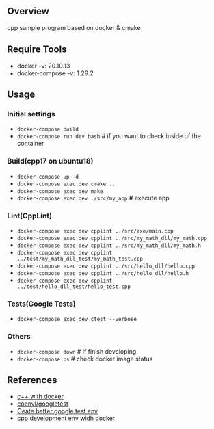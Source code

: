 ## Overview

cpp sample program based on docker & cmake

## Require Tools

- docker -v: 20.10.13
- docker-compose -v: 1.29.2

## Usage

### Initial settings

- `docker-compose build`
- `docker-compose run dev bash`  # if you want to check inside of the container

### Build(cpp17 on ubuntu18)

- `docker-compose up -d`
- `docker-compose exec dev cmake ..`
- `docker-compose exec dev make`
- `docker-compose exec dev ./src/my_app`  # execute app

### Lint(CppLint)
- `docker-compose exec dev cpplint ../src/exe/main.cpp`
- `docker-compose exec dev cpplint ../src/my_math_dll/my_math.cpp`
- `docker-compose exec dev cpplint ../src/my_math_dll/my_math.h`
- `docker-compose exec dev cpplint ../test/my_math_dll_test/my_math_test.cpp`
- `docker-compose exec dev cpplint ../src/hello_dll/hello.cpp`
- `docker-compose exec dev cpplint ../src/hello_dll/hello.h`
- `docker-compose exec dev cpplint ../test/hello_dll_test/hello_test.cpp`

### Tests(Google Tests)
- `docker-compose exec dev ctest --verbose`

### Others
- `docker-compose down`  # if finish developing
- `docker-compose ps`  # check docker image status

## References

- [c++ with docker](https://qiita.com/kai_kou/items/1f4b9a45a5d4d6788649)
- [coenvl/googletest
](https://hub.docker.com/r/coenvl/googletest/dockerfile)
- [Ceate better google test env](https://www.jonki.net/entry/2016/06/15/220029)
- [cpp development env widh docker](https://qiita.com/n-jun-k2/items/1b84b5b99351fb835035)
